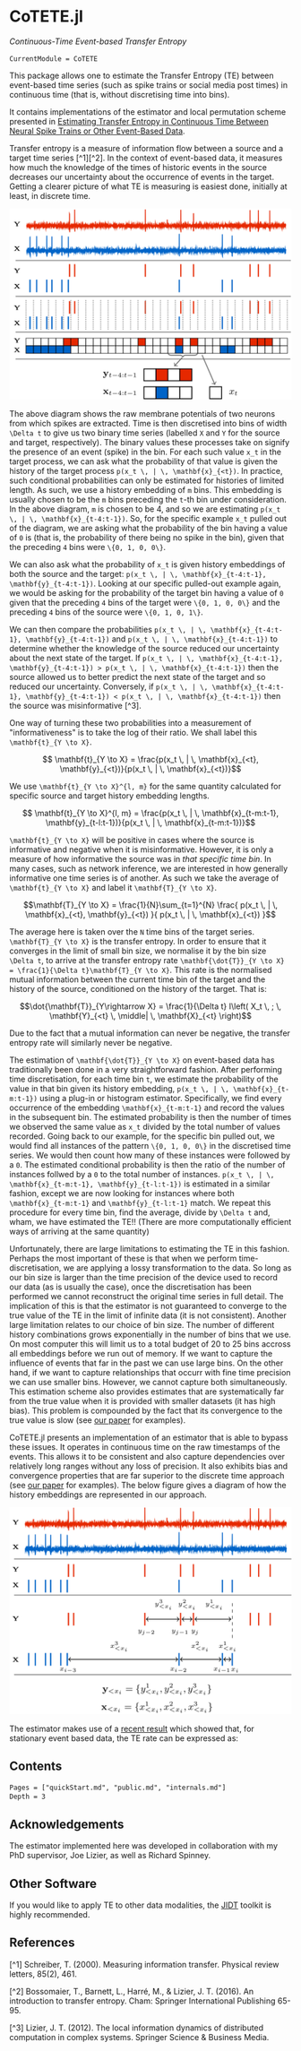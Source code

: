 # CoTETE.jl

*Continuous-Time Event-based Transfer Entropy*

```@meta
CurrentModule = CoTETE
```

This package allows one to estimate the Transfer Entropy (TE) between event-based time series
(such as spike trains or social media post times) in continuous time (that is, without discretising
time into bins).

It contains implementations of the estimator and local permutation scheme presented in
[Estimating Transfer Entropy in Continuous Time Between Neural Spike Trains or Other
Event-Based Data](https://doi.org/10.1101/2020.06.16.154377).

Transfer entropy is a measure of information flow between a source and a target time series [^1][^2].
In the context of event-based data, it measures how much the knowledge of the times of historic events
in the source decreases our uncertainty about the occurrence of events in the target.
Getting a clearer picture of what TE is measuring is easiest done, initially at least, in discrete time.

![Discrete TE](intro_discrete.png)

The above diagram shows the raw membrane potentials of two neurons from which spikes are extracted.
Time is then discretised into bins of width ``\Delta t`` to give us two binary time series (labelled
``X`` and ``Y`` for the source and target, respectively). The binary values these processes take on
signify the presence of an event (spike) in the bin. For each such value ``x_t`` in the target
process, we can ask what the probability of that value is given the history of the target
process ``p(x_t \, | \, \mathbf{x}_{<t})``. In practice, such conditional probabilities can only be estimated for histories
of limited length. As such, we use a history embedding of ``m`` bins. This embedding is usually chosen to be the ``m`` bins
preceding the ``t``-th bin under consideration. In the above diagram, ``m`` is chosen to be 4, and so we are estimating
``p(x_t \, | \, \mathbf{x}_{t-4:t-1})``. So, for the specific example ``x_t`` pulled out of the diagram,
we are asking what the probability of the bin having a value of ``0`` is (that is, the probability
of there being no spike in the bin), given that the preceding ``4`` bins were ``\{0, 1, 0, 0\}``.

We can also ask what the probability of ``x_t`` is given history embeddings of both the source and
the target: ``p(x_t \, | \, \mathbf{x}_{t-4:t-1}, \mathbf{y}_{t-4:t-1})``. Looking at our specific
pulled-out example again, we would be asking for the probability of the target bin having a value of
``0`` given that the preceding ``4`` bins of the target were ``\{0, 1, 0, 0\}`` and the preceding
``4`` bins of the source were ``\{0, 1, 0, 1\}``.

We can then compare the probabilities ``p(x_t \, | \, \mathbf{x}_{t-4:t-1}, \mathbf{y}_{t-4:t-1})``
and ``p(x_t \, | \, \mathbf{x}_{t-4:t-1})`` to determine whether the knowledge of the source reduced
our uncertainty about the next state of the target.
If ``p(x_t \, | \, \mathbf{x}_{t-4:t-1}, \mathbf{y}_{t-4:t-1}) > p(x_t \, | \, \mathbf{x}_{t-4:t-1})``
then the source allowed us to better predict the next state of the target and so reduced our uncertainty.
Conversely, if ``p(x_t \, | \, \mathbf{x}_{t-4:t-1}, \mathbf{y}_{t-4:t-1}) < p(x_t \, | \, \mathbf{x}_{t-4:t-1})``
then the source was misinformative [^3].

One way of turning these two probabilities into a measurement of "informativeness" is to take the log
of their ratio. We shall label this ``\mathbf{t}_{Y \to X}``.
```math
 \mathbf{t}_{Y \to X} = \frac{p(x_t \, | \, \mathbf{x}_{<t}, \mathbf{y}_{<t})}{p(x_t \, | \, \mathbf{x}_{<t})}
```
We use ``\mathbf{t}_{Y \to X}^{l, m}`` for the same quantity calculated for specific source and target history
embedding lengths.
```math
 \mathbf{t}_{Y \to X}^{l, m} = \frac{p(x_t \, | \, \mathbf{x}_{t-m:t-1}, \mathbf{y}_{t-l:t-1})}{p(x_t \, | \, \mathbf{x}_{t-m:t-1})}
```

``\mathbf{t}_{Y \to X}`` will be positive in cases where the source is informative and negative when it is
misinformative. However, it is only a measure of how informative the source was in
*that specific time bin*. In many cases, such as network inference, we are interested in how
generally informative one time series is of another. As such we take the average of ``\mathbf{t}_{Y \to X}``
and label it ``\mathbf{T}_{Y \to X}``.
```math
\mathbf{T}_{Y \to X} = \frac{1}{N}\sum_{t=1}^{N}
\frac{
  p(x_t \, | \, \mathbf{x}_{<t}, \mathbf{y}_{<t})
  }{
    p(x_t \, | \, \mathbf{x}_{<t})
  }
```
The average here is taken over the ``N`` time bins of the target series. ``\mathbf{T}_{Y \to X}`` is
the transfer entropy. In order to ensure that it converges in the limit of small bin size, we normalise
it by the bin size ``\Delta t``, to arrive at the transfer entropy rate
``\mathbf{\dot{T}}_{Y \to X} = \frac{1}{\Delta t}\mathbf{T}_{Y \to X}``. This rate is the normalised
mutual information between the  current time bin of the target and the history of the source, conditioned
on the history of the target. That is:
```math
\dot{\mathbf{T}}_{Y\rightarrow X}
	=
	\frac{1}{\Delta t}
	I\left(
		X_t \, ; \, \mathbf{Y}_{<t}
		\, \middle| \,
		\mathbf{X}_{<t}
	\right)
```
Due to the fact that a mutual information can never be negative, the transfer entropy rate will
similarly never be negative.

The estimation of ``\mathbf{\dot{T}}_{Y \to X}`` on event-based data has traditionally been done in
a very straightforward fashion. After performing time discretisation, for each time bin ``t``, we
estimate the probability of the value in that bin given its history embedding,
``p(x_t \, | \, \mathbf{x}_{t-m:t-1})`` using a plug-in or histogram estimator. Specifically, we
find every occurrence of the embedding ``\mathbf{x}_{t-m:t-1}`` and record the values in the
subsequent bin. The estimated probability is then the number of times we observed the same value as
``x_t`` divided by the total number of values recorded. Going back to our example, for the specific
bin pulled out, we would find all instances of the pattern ``\{0, 1, 0, 0\}`` in the discretised
time series. We would then count how many of these instances were followed by a ``0``. The estimated
conditional probability is then the ratio of the number of instances follwed by a ``0`` to the total
number of instances. ``p(x_t \, | \, \mathbf{x}_{t-m:t-1}, \mathbf{y}_{t-l:t-1})`` is estimated in
a similar fashion, except we are now looking for instances where both
``\mathbf{x}_{t-m:t-1}`` and ``\mathbf{y}_{t-l:t-1}`` match. We repeat this procedure for every time
bin, find the average, divide by ``\Delta t`` and, wham, we have estimated the TE!!
(There are more computationally efficient ways of arriving at the same quantity)

Unfortunately, there are large limitations to estimating the TE in this fashion. Perhaps the most
important of these is that when we perform time-discretisation, we are applying a lossy transformation
to the data. So long as our bin size is larger than the time precision of the device used to record
our data (as is usually the case), once the discretisation has been performed we cannot reconstruct
the original time series in full detail. The implication of this is that the estimator is not guaranteed
to converge to the true value of the TE in the limit of infinite data (it is not consistent). Another
large limitation relates to our choice of bin size. The number of different history combinations grows
exponentially in the number of bins that we use. On most computer this will limit us to a total budget
of 20 to 25 bins accross all embeddings before we run out of memory. If we want to capture the influence of
events that far in the past we can use large bins. On the other hand, if we want to capture relationships
that occurr with fine time precision we can use smaller bins. However, we cannot capture both simultaneously.
This estimation scheme also provides estimates that are systematically far from the true value when
it is provided with smaller datasets (it has high bias). This problem is compounded by the fact that
its convergence to the true value is slow (see [our paper](https://doi.org/10.1101/2020.06.16.154377)
for examples).

CoTETE.jl presents an implementation of an estimator that is able to bypass these issues. It operates
in continuous time on the raw timestamps of the events. This allows it to be consistent and also capture
dependencies over relatively long ranges without any loss of precision. It also exhibits bias and
convergence properties that are far superior to the discrete time approach (see
[our paper](https://doi.org/10.1101/2020.06.16.154377) for examples). The below figure gives a diagram
of how the history embeddings are represented in our approach.

![Continuous TE](intro_continuous.png)

The estimator makes use of a [recent result](doi.org/10.1103/PhysRevE.95.032319) which showed that, for stationary
event based data, the TE rate can be expressed as:

## Contents
```@contents
Pages = ["quickStart.md", "public.md", "internals.md"]
Depth = 3
```

## Acknowledgements
The estimator implemented here was developed in collaboration with my PhD supervisor, Joe Lizier,
as well as Richard Spinney.


## Other Software
If you would like to apply TE to other data modalities, the [JIDT](https://github.com/jlizier/jidt) toolkit is highly
recommended.


## References

[^1] Schreiber, T. (2000). Measuring information transfer. Physical review letters, 85(2), 461.

[^2] Bossomaier, T., Barnett, L., Harré, M., & Lizier, J. T. (2016). An introduction to transfer entropy. Cham: Springer International Publishing 65-95.

[^3] Lizier, J. T. (2012). The local information dynamics of distributed computation in complex systems. Springer Science & Business Media.
